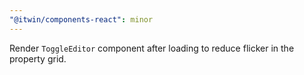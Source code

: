 ```yaml
---
"@itwin/components-react": minor
---
```


Render `ToggleEditor` component after loading to reduce flicker in the property grid.
